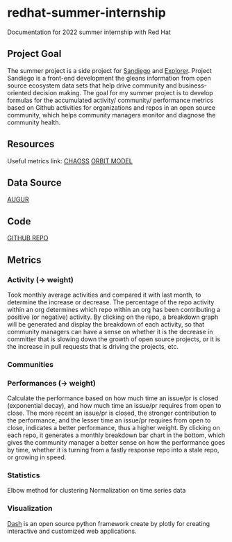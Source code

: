 # redhat-summer-internship
Documentation for 2022 summer internship with Red Hat

## Project Goal
The summer project is a side project for [Sandiego](https://github.com/sandiego-rh/sandiego) and [Explorer](https://github.com/sandiego-rh/explorer). Project Sandiego is a front-end development the gleans information from open source ecosystem data sets that help drive community and business-oriented decision making. The goal for my summer project is to develop formulas for the accumulated activity/ community/ performance metrics based on Github activities for organizations and repos in an open source community, which helps community managers monitor and diagnose the community health.
## Resources
Useful metrics link:
[CHAOSS](https://chaoss.community/)
[ORBIT MODEL](https://orbitmodel.com/)

## Data Source
[AUGUR](https://github.com/chaoss/augur)

## Code
[GITHUB REPO]()

## Metrics
### Activity (-> weight)
Took monthly average activities and compared it with last month, to determine the increase or decrease. The percentage of the repo activity within an org determines which repo within an org has been contributing a positive (or negative) activity. By clicking on the repo, a breakdown graph will be generated and display the breakdown of each activity, so that community managers can have a sense on whether it is the decrease in committer that is slowing down the growth of open source projects, or it is the increase in pull requests that is driving the projects, etc.

### Communities

### Performances (-> weight)
Calculate the performance based on how much time an issue/pr is closed (exponential decay), and how much time an issue/pr requires from open to close. The more recent an issue/pr is closed, the stronger contribution to the performance, and the lesser time an issue/pr requires from open to close, indicates a better performance, thus a higher weight. By clicking on each repo, it generates a monthly breakdown bar chart in the bottom, which gives the community manager a better sense on how the performance goes by time, whether it is turning from a fastly response repo into a stale repo, or growing in speed.

### Statistics
Elbow method for clustering
Normalization on time series data

### Visualization
[Dash](https://dash.plotly.com/) is an open source python framework create by plotly for creating interactive and customized web applications.